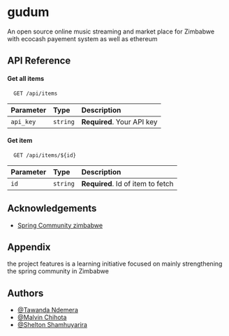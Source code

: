 
# gudum

An open source online music streaming and market place for Zimbabwe with ecocash payement system as well as ethereum
## API Reference

#### Get all items

```http
  GET /api/items
```

| Parameter | Type     | Description                |
| :-------- | :------- | :------------------------- |
| `api_key` | `string` | **Required**. Your API key |

#### Get item

```http
  GET /api/items/${id}
```

| Parameter | Type     | Description                       |
| :-------- | :------- | :-------------------------------- |
| `id`      | `string` | **Required**. Id of item to fetch |




## Acknowledgements

 - [Spring Community zimbabwe](https://chat.whatsapp.com/BRfnZlbuu5CLvJTwwrvBbm)
 
## Appendix

the project features is a learning initiative focused on mainly strengthening the spring community in Zimbabwe


## Authors

- [@Tawanda Ndemera](https://www.github.com/fraud47)
- [@Malvin Chihota](https://www.github.com/malvin_zw)
- [@Shelton Shamhuyarira](https://www.github.com/fraud47)



